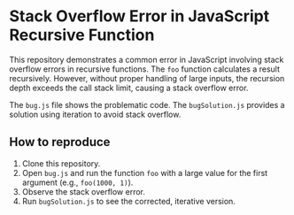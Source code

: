# Stack Overflow Error in JavaScript Recursive Function

This repository demonstrates a common error in JavaScript involving stack overflow errors in recursive functions.  The `foo` function calculates a result recursively. However, without proper handling of large inputs, the recursion depth exceeds the call stack limit, causing a stack overflow error.

The `bug.js` file shows the problematic code.  The `bugSolution.js` provides a solution using iteration to avoid stack overflow.

## How to reproduce

1. Clone this repository.
2. Open `bug.js` and run the function `foo` with a large value for the first argument (e.g., `foo(1000, 1)`).
3. Observe the stack overflow error.
4. Run `bugSolution.js` to see the corrected, iterative version.
